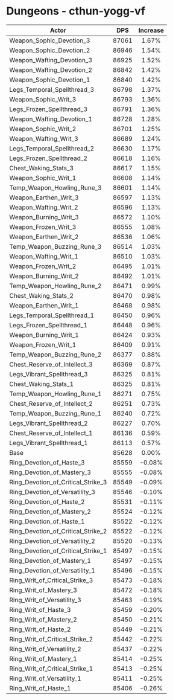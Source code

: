 # Dungeons - cthun-yogg-vf
| Actor | DPS | Increase |
|---|:---:|:---:|
|Weapon_Sophic_Devotion_3|87061|1.67%|
|Weapon_Sophic_Devotion_2|86946|1.54%|
|Weapon_Wafting_Devotion_3|86925|1.52%|
|Weapon_Wafting_Devotion_2|86842|1.42%|
|Weapon_Sophic_Devotion_1|86840|1.42%|
|Legs_Temporal_Spellthread_3|86798|1.37%|
|Weapon_Sophic_Writ_3|86793|1.36%|
|Legs_Frozen_Spellthread_3|86791|1.36%|
|Weapon_Wafting_Devotion_1|86728|1.28%|
|Weapon_Sophic_Writ_2|86701|1.25%|
|Weapon_Wafting_Writ_3|86689|1.24%|
|Legs_Temporal_Spellthread_2|86630|1.17%|
|Legs_Frozen_Spellthread_2|86618|1.16%|
|Chest_Waking_Stats_3|86617|1.15%|
|Weapon_Sophic_Writ_1|86608|1.14%|
|Temp_Weapon_Howling_Rune_3|86601|1.14%|
|Weapon_Earthen_Writ_3|86597|1.13%|
|Weapon_Wafting_Writ_2|86596|1.13%|
|Weapon_Burning_Writ_3|86572|1.10%|
|Weapon_Frozen_Writ_3|86555|1.08%|
|Weapon_Earthen_Writ_2|86536|1.06%|
|Temp_Weapon_Buzzing_Rune_3|86514|1.03%|
|Weapon_Wafting_Writ_1|86510|1.03%|
|Weapon_Frozen_Writ_2|86495|1.01%|
|Weapon_Burning_Writ_2|86492|1.01%|
|Temp_Weapon_Howling_Rune_2|86471|0.99%|
|Chest_Waking_Stats_2|86470|0.98%|
|Weapon_Earthen_Writ_1|86468|0.98%|
|Legs_Temporal_Spellthread_1|86450|0.96%|
|Legs_Frozen_Spellthread_1|86448|0.96%|
|Weapon_Burning_Writ_1|86424|0.93%|
|Weapon_Frozen_Writ_1|86409|0.91%|
|Temp_Weapon_Buzzing_Rune_2|86377|0.88%|
|Chest_Reserve_of_Intellect_3|86369|0.87%|
|Legs_Vibrant_Spellthread_3|86325|0.81%|
|Chest_Waking_Stats_1|86325|0.81%|
|Temp_Weapon_Howling_Rune_1|86271|0.75%|
|Chest_Reserve_of_Intellect_2|86251|0.73%|
|Temp_Weapon_Buzzing_Rune_1|86240|0.72%|
|Legs_Vibrant_Spellthread_2|86227|0.70%|
|Chest_Reserve_of_Intellect_1|86136|0.59%|
|Legs_Vibrant_Spellthread_1|86113|0.57%|
|Base|85628|0.00%|
|Ring_Devotion_of_Haste_3|85559|-0.08%|
|Ring_Devotion_of_Mastery_3|85555|-0.08%|
|Ring_Devotion_of_Critical_Strike_3|85549|-0.09%|
|Ring_Devotion_of_Versatility_3|85546|-0.10%|
|Ring_Devotion_of_Haste_2|85531|-0.11%|
|Ring_Devotion_of_Mastery_2|85524|-0.12%|
|Ring_Devotion_of_Haste_1|85522|-0.12%|
|Ring_Devotion_of_Critical_Strike_2|85522|-0.12%|
|Ring_Devotion_of_Versatility_2|85520|-0.13%|
|Ring_Devotion_of_Critical_Strike_1|85497|-0.15%|
|Ring_Devotion_of_Mastery_1|85497|-0.15%|
|Ring_Devotion_of_Versatility_1|85496|-0.15%|
|Ring_Writ_of_Critical_Strike_3|85473|-0.18%|
|Ring_Writ_of_Mastery_3|85472|-0.18%|
|Ring_Writ_of_Versatility_3|85463|-0.19%|
|Ring_Writ_of_Haste_3|85459|-0.20%|
|Ring_Writ_of_Mastery_2|85450|-0.21%|
|Ring_Writ_of_Haste_2|85449|-0.21%|
|Ring_Writ_of_Critical_Strike_2|85442|-0.22%|
|Ring_Writ_of_Versatility_2|85437|-0.22%|
|Ring_Writ_of_Mastery_1|85414|-0.25%|
|Ring_Writ_of_Critical_Strike_1|85413|-0.25%|
|Ring_Writ_of_Versatility_1|85411|-0.25%|
|Ring_Writ_of_Haste_1|85406|-0.26%|

